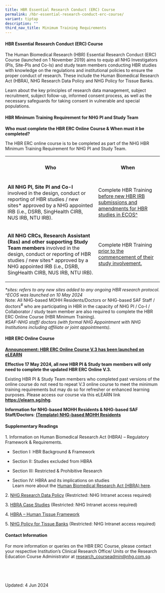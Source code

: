 ```yaml
---
title: HBR Essential Research Conduct (ERC) Course
permalink: /hbr-essential-research-conduct-erc-course/
variant: tiptap
description: ""
third_nav_title: Minimum Training Requirements
---
```

<h4><strong>HBR Essential Research Conduct (ERC) Course</strong></h4>
<p>The Human Biomedical Research (HBR) Essential Research Conduct (ERC) Course
(launched on 1 November 2019) aims to equip all NHG Investigators (PIs,
Site-PIs and Co-Is) and study team members conducting HBR studies with
knowledge on the regulations and institutional policies to ensure the proper
conduct of research. These include the Human Biomedical Research Act (HBRA),
NHG Research Data Policy and NHG Policy for Tissue Banks.</p>
<p>Learn about the key principles of research data management, subject recruitment,
subject follow-up, informed consent process, as well as the necessary safeguards
for taking consent in vulnerable and special populations.</p>
<p></p>
<h4><strong>HBR Minimum Training Requirement for NHG PI and Study Team</strong></h4>
<p></p>
<p><strong>Who must complete the HBR ERC Online Course &amp; When must it be completed?&nbsp;</strong>
</p>
<p>The HBR ERC online course is to be completed as part of the NHG HBR Minimum
Training Requirement for NHG PI and Study Team.</p>
<p></p>
<table style="minWidth: 50px">
<colgroup>
<col>
<col>
</colgroup>
<tbody>
<tr>
<th rowspan="1" colspan="1">
<h4>Who</h4>
</th>
<th rowspan="1" colspan="1">
<h4>When</h4>
</th>
</tr>
<tr>
<td rowspan="1" colspan="1">
<p><strong>All NHG PI, Site PI and Co-I</strong> involved in the design, conduct
or reporting of HBR studies / new sites* approved by a NHG appointed IRB
(i.e., DSRB, SingHealth CIRB, NUS IRB, NTU IRB).</p>
</td>
<td rowspan="1" colspan="1">
<p>Complete HBR Training <u>before new HBR IRB submissions and amendments for HBR studies in ECOS^</u>
</p>
</td>
</tr>
<tr>
<td rowspan="1" colspan="1">
<p><strong>All NHG CRCs, Research Assistant (Ras) and other supporting Study Team members</strong> involved
in the design, conduct or reporting of HBR studies / new sites* approved
by a NHG appointed IRB (i.e., DSRB, SingHealth CIRB, NUS IRB, NTU IRB).</p>
</td>
<td rowspan="1" colspan="1">
<p>Complete HBR Training <u>prior to the commencement of their study involvement.</u>
</p>
</td>
</tr>
</tbody>
</table>
<p></p>
<p></p>
<p><em>*sites: refers to any new sites added to any ongoing HBR research protocol.</em>
<br><em>^ECOS was launched on 10 May 2024</em>
<br>Note: All NHG-based MOHH Residents/Doctors or NHG-based SAF Staff / doctors<sup>#</sup> who
are participating in HBR in the capacity of NHG PI / Co-I / Collaborator
/ study team member are also required to complete the HBR ERC Online Course
(HBR Minimum Training).
<br><em>#SAF-NHG staff/ doctors (with formal NHG Appointment with NHG Institutions including affiliate or joint appointments).</em>
</p>
<p></p>
<h4><strong>HBR ERC Online Course</strong></h4>
<p><strong><u>Announcement: HBR ERC Online Course V.3 has been launched on eLEARN</u>&nbsp;</strong>
</p>
<p><strong>Effective 17 May 2024, all new HBR PI &amp; Study team members will only need to complete the updated HBR ERC Online V.3.</strong>
</p>
<p>Existing HBR PI &amp;&nbsp;Study Team members who completed past versions
of the online course do not need to repeat V.3 online course to meet the
minimum training requirements but may do so for refresher or enhanced learning
purposes. Please access our course via this eLEARN link <strong><a href="https://elearn.sg/nhg" rel="noopener noreferrer nofollow" target="_blank"><u>https://elearn.sg/nhg</u></a></strong>.</p>
<p><strong>Information for NHG-based MOHH Residents &amp; NHG-based SAF Staff/Doctors</strong>:&nbsp;<strong><a href="/files/Minimum Training/nhg_based_mohh_template_access_request_to_hbr_erc_online_guide.pdf" rel="noopener noreferrer nofollow" target="_blank"><u>(Template) NHG-based MOHH Residents</u></a></strong>
</p>
<h4><strong>Supplementary Readings</strong></h4>
<p>1. Information on Human Biomedical Research Act (HBRA) – Regulatory Framework
&amp; Requirements.</p>
<ul data-tight="true" class="tight">
<li>
<p>Section I: HBR Background &amp; Framework</p>
</li>
<li>
<p>Section II: Studies excluded from HBRA</p>
</li>
<li>
<p>Section III: Restricted &amp; Prohibitive Research</p>
</li>
<li>
<p>Section IV: HBRA and its implications on studies
<br>Learn more about the <a href="/hbra/" rel="noopener nofollow" target="_blank">Human Biomedical Research Act (HBRA) here</a>.</p>
</li>
</ul>
<p></p>
<p>2. <a href="https://mynhg.nhg.com.sg/dept/RCU/_layouts/15/guestaccess.aspx?guestaccesstoken=XC9ggDdEPOhpEigbLRsiwZizHnKf%2bY4upemhGy1f42s%3d&amp;docid=2_1eb0c7282f05d4fb3a1be2c45ded95369&amp;rev=1" rel="noopener nofollow" target="_blank">NHG Research Data Policy</a> (Restricted:
NHG Intranet access required)</p>
<p>3. <a href="https://mynhg.nhg.com.sg/dept/rcu/Pages/default.aspx?RootFolder=%2Fdept%2FRCU%2FShared%20Library%2FResearch%20Institution%2FCase%20Studies&amp;FolderCTID=0x0120006458C236C56B394AB53516C7CD66C829&amp;View=%7B8FB03BD4%2DCDE4%2D456E%2DA78B%2D67D4FDD0F84E%7D" rel="noopener nofollow" target="_blank">HBRA Case Studies</a> (Restricted:
NHG Intranet access required)</p>
<p>4. <a href="/tissue-governance/" rel="noopener nofollow" target="_blank">HBRA – Human Tissue Framework</a>
</p>
<p>5. <a href="https://mynhg.nhg.com.sg/dept/RCU/_layouts/15/guestaccess.aspx?guestaccesstoken=TOWwLxxqKgiYSOah%2bHdecyAt2c%2fOiTIwyrGz3yVTTek%3d&amp;docid=2_1bb1f0d446b0c4ac8b6c75d1426a58b3e&amp;rev=1" rel="noopener nofollow" target="_blank">NHG Policy for Tissue Banks</a> (Restricted:
NHG Intranet access required)</p>
<p></p>
<h4><strong>Contact Information</strong></h4>
<p>For more information or queries on the HBR ERC Course, please contact
your respective Institution’s Clinical Research Office/ Units or the Research
Education Course Administrator at&nbsp;<a href="mailto:research_courseadmin@nhg.com.sg" rel="noopener noreferrer nofollow" target="_blank">research_courseadmin@nhg.com.sg</a>.</p>
<p>&nbsp;</p>
<p>&nbsp;</p>
<p>Updated: 4 Jun 2024&nbsp;</p>